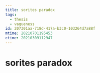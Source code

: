 ```yaml
---
title: sorites paradox
tags:
  - thesis
  - vagueness
id: 207301aa-718d-417a-b3c0-103264d7a88f
mtime: 20210701195453
ctime: 20210309112947
---
```


# sorites paradox
